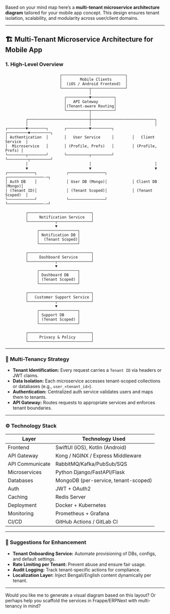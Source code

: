 Based on your mind map here’s a **multi-tenant microservice architecture diagram** tailored for your mobile app concept. This design ensures tenant isolation, scalability, and modularity across user/client domains.

---

## 🏗️ Multi-Tenant Microservice Architecture for Mobile App

### **1. High-Level Overview**

```plaintext
                        ┌────────────────────────────┐
                        │        Mobile Clients      │
                        │  (iOS / Android Frontend)  │
                        └────────────┬───────────────┘
                                     │
                          ┌──────────▼──────────┐
                          │   API Gateway       │
                          │(Tenant-aware Routing│
                          └──────────┬──────────┘
                                     │
         ┌───────────────────────────┼────────────────────────────┐
         │                           │                            │
┌────────▼────────┐       ┌──────────▼─────────┐        ┌─────────▼─────────┐
│ Authentication  │       │   User Service     │        │   Client Service  │
│  Microservice   │       │ (Profile, Prefs)   │        │ (Profile, Prefs) │
└────────┬────────┘       └──────────┬─────────┘        └─────────┬─────────┘
         │                           │                            │
         ▼                           ▼                            ▼
┌────────────┐             ┌────────────────┐           ┌────────────────-─┐
│ Auth DB    │             │ User DB (Mongo)│           │ Client DB (Mongo)│
│ (Tenant ID)│             │ (Tenant Scoped)│           │ (Tenant Scoped)  │
└────────────┘             └────────────────┘           └────────────────-─┘

         ┌────────────────────────────┐
         │     Notification Service   │
         └────────────┬───────────────┘
                      ▼
              ┌─────────────────┐
              │ Notification DB │
              │  (Tenant Scoped)│
              └─────────────────┘

         ┌────────────────────────────┐
         │     Dashboard Service      │
         └────────────┬───────────────┘
                      ▼
              ┌─────────────────┐
              │ Dashboard DB    │
              │ (Tenant Scoped) │
              └─────────────────┘

         ┌────────────────────────────┐
         │   Customer Support Service │
         └────────────┬───────────────┘
                      ▼
              ┌─────────────────┐
              │ Support DB      │
              │ (Tenant Scoped) │
              └─────────────────┘

         ┌────────────────────────────┐
         │     Privacy & Policy       │
         └────────────────────────────┘

```

---

### 🔐 **Multi-Tenancy Strategy**

- **Tenant Identification:** Every request carries a `Tenant ID` via headers or JWT claims.
- **Data Isolation:** Each microservice accesses tenant-scoped collections or databases (e.g., `user_<tenant_id>`).
- **Authentication:** Centralized auth service validates users and maps them to tenants.
- **API Gateway:** Routes requests to appropriate services and enforces tenant boundaries.

---

### ⚙️ **Technology Stack**

| Layer            | Technology Used         |
|------------------|-------------------------|
| Frontend         | SwiftUI (iOS), Kotlin (Android) |
| API Gateway      | Kong / NGINX / Express Middleware |
| API Communicate  | RabbitMQ/Kafka/PubSub/SQS |
| Microservices    | Python Django/FastAPI/Flask     |
| Databases        | MongoDB (per-service, tenant-scoped) |
| Auth             | JWT + OAuth2            |
| Caching          | Redis Server            |
| Deployment       | Docker + Kubernetes     |
| Monitoring       | Prometheus + Grafana    |
| CI/CD            | GitHub Actions / GitLab CI |

---

### 🧠 Suggestions for Enhancement

- **Tenant Onboarding Service:** Automate provisioning of DBs, configs, and default settings.
- **Rate Limiting per Tenant:** Prevent abuse and ensure fair usage.
- **Audit Logging:** Track tenant-specific actions for compliance.
- **Localization Layer:** Inject Bengali/English content dynamically per tenant.

---

Would you like me to generate a visual diagram based on this layout? Or perhaps help you scaffold the services in Frappe/ERPNext with multi-tenancy in mind?
